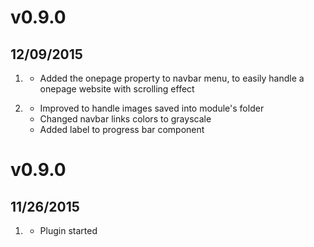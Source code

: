 # v0.9.0
## 12/09/2015

1. [](#new)
    * Added the onepage property to navbar menu, to easily handle a onepage website with scrolling effect

2. [](#improved)
    * Improved to handle images saved into module's folder
    * Changed navbar links colors to grayscale
    * Added label to progress bar component


# v0.9.0
## 11/26/2015

1. [](#new)
    * Plugin started
